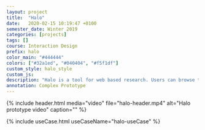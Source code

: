 ```yaml
---
layout: project
title:  "Halo"
date:   2020-02-15 10:19:47 +0100
semester_date: Winter 2019
categories: [projects]
tags: []
course: Interaction Design
prefix: halo
color_main: "#444444"
colors: ["#32a1ed", "#040404", "#f5f1df"]
custom_style: halo_style
custom_js: 
description: "Halo is a tool for web based research. Users can browse the web with a newly designed radial interface using semantic connections. A history lets users review research sessions so they can focus on exploring while not having to worry about losing information."
annotation: Complex Prototype
---
```


{% include header.html 
    media="video"
    file="halo-header.mp4" 
    alt="Halo prototype video" 
    caption="" %}


{% include useCase.html useCaseName="halo-useCase" %}
